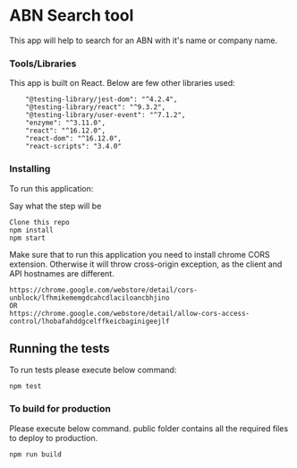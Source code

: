 # ABN Search tool

This app will help to search for an ABN with it's name or company name.

### Tools/Libraries

This app is built on React. Below are few other libraries used:

```
    "@testing-library/jest-dom": "^4.2.4",
    "@testing-library/react": "^9.3.2",
    "@testing-library/user-event": "^7.1.2",
    "enzyme": "^3.11.0",
    "react": "^16.12.0",
    "react-dom": "^16.12.0",
    "react-scripts": "3.4.0"

```

### Installing

To run this application:

Say what the step will be

```
Clone this repo
npm install
npm start
```

Make sure that to run this application you need to install chrome CORS extension. Otherwise it will throw cross-origin exception, as the client and API hostnames are different.

```
https://chrome.google.com/webstore/detail/cors-unblock/lfhmikememgdcahcdlaciloancbhjino
OR
https://chrome.google.com/webstore/detail/allow-cors-access-control/lhobafahddgcelffkeicbaginigeejlf
```

## Running the tests

To run tests please execute below command:

```
npm test
```

### To build for production

Please execute below command. public folder contains all the required files to deploy to production.

```
npm run build
```
